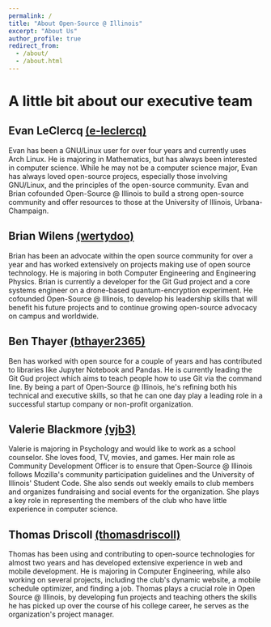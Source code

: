 ```yaml
---
permalink: /
title: "About Open-Source @ Illinois"
excerpt: "About Us"
author_profile: true
redirect_from: 
  - /about/
  - /about.html
---
```


A little bit about our executive team
======

Evan LeClercq [(e-leclercq)](https://github.com/e-leclercq)
------

Evan has been a GNU/Linux user for over four years and currently uses Arch Linux.
He is majoring in Mathematics, but has always been interested in computer science.
While he may not be a computer science major, Evan has always loved open-source projecs, especially those involving GNU/Linux, and the principles of the open-source community.
Evan and Brian cofounded Open-Source @ Illinois to build a strong open-source community and offer resources to those at the University of Illinois, Urbana-Champaign.

Brian Wilens [(wertydoo)](https://github.com/wertydoo)
------

Brian has been an advocate within the open source community for over a year and has worked extensively on projects making use of open source technology.
He is majoring in both Computer Engineering and Engineering Physics.
Brian is currently a developer for the Git Gud project and a core systems engineer on a drone-based quantum-encryption experiment. 
He cofounded Open-Source @ Illinois, to develop his leadership skills that will benefit his future projects and to continue growing open-source advocacy on campus and worldwide.

Ben Thayer [(bthayer2365)](https://github.com/bthayer2365)
------

Ben has worked with open source for a couple of years and has contributed to libraries like Jupyter Notebook and Pandas. 
He is currently leading the Git Gud project which aims to teach people how to use Git via the command line. 
By being a part of Open-Source @ Illinois, he's refining both his technical and executive skills, so that he can one day play a leading role in a successful startup company or non-profit organization.

Valerie Blackmore [(vjb3)](https://github.com/vjb3)
------

Valerie is majoring in Psychology and would like to work as a school counselor. 
She loves food, TV, movies, and games. Her main role as Community Development Officer is to ensure that Open-Source @ Illinois follows Mozilla's community participation guidelines and the University of Illinois' Student Code.
She also sends out weekly emails to club members and organizes fundraising and social events for the organization. 
She plays a key role in representing the members of the club who have little experience in computer science.

Thomas Driscoll [(thomasdriscoll)](https://github.com/thomasdriscoll)
------

Thomas has been using and contributing to open-source technologies for almost two years and has developed extensive experience in web and mobile development. 
He is majoring in Computer Engineering, while also working on several projects, including the club's dynamic website, a mobile schedule optimizer, and finding a job. 
Thomas plays a crucial role in Open Source @ Illinois, by developing fun projects and teaching others the skills he has picked up over the course of his college career, he serves as the organization's project manager.

